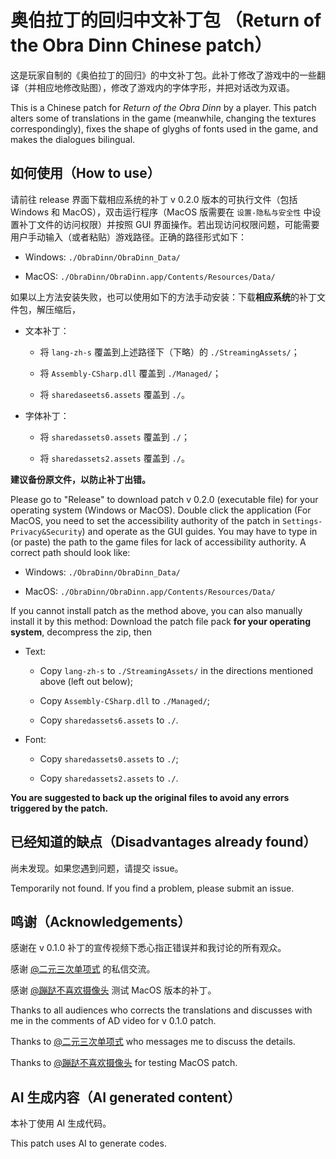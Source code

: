 # 奥伯拉丁的回归中文补丁包 （Return of the Obra Dinn Chinese patch）

这是玩家自制的《奥伯拉丁的回归》的中文补丁包。此补丁修改了游戏中的一些翻译（并相应地修改贴图），修改了游戏内的字体字形，并把对话改为双语。

This is a Chinese patch for *Return of the Obra Dinn* by a player. This patch alters some of translations in the game (meanwhile, changing the textures correspondingly), fixes the shape of glyghs of fonts used in the game, and makes the dialogues bilingual.

## 如何使用（How to use）

请前往 release 界面下载相应系统的补丁 v 0.2.0 版本的可执行文件（包括 Windows 和 MacOS），双击运行程序（MacOS 版需要在 `设置-隐私与安全性` 中设置补丁文件的访问权限）并按照 GUI 界面操作。若出现访问权限问题，可能需要用户手动输入（或者粘贴）游戏路径。正确的路径形式如下：

- Windows: `./ObraDinn/ObraDinn_Data/`

- MacOS: `./ObraDinn/ObraDinn.app/Contents/Resources/Data/`

如果以上方法安装失败，也可以使用如下的方法手动安装：下载**相应系统**的补丁文件包，解压缩后，

- 文本补丁：

    - 将 `lang-zh-s` 覆盖到上述路径下（下略）的 `./StreamingAssets/`；

    - 将 `Assembly-CSharp.dll` 覆盖到 `./Managed/`；

    - 将 `sharedaseets6.assets` 覆盖到 `./`。

- 字体补丁：

    - 将 `sharedassets0.assets` 覆盖到 `./`；

    - 将 `sharedassets2.assets` 覆盖到 `./`。

**建议备份原文件，以防止补丁出错。**

Please go to "Release" to download patch v 0.2.0 (executable file) for your operating system (Windows or MacOS). Double click the application (For MacOS, you need to set the accessibility authority of the patch in `Settings-Privacy&Security`) and operate as the GUI guides. You may have to type in (or paste) the path to the game files for lack of accessibility authority. A correct path should look like:

- Windows: `./ObraDinn/ObraDinn_Data/`

- MacOS: `./ObraDinn/ObraDinn.app/Contents/Resources/Data/`

If you cannot install patch as the method above, you can also manually install it by this method: Download the patch file pack **for your operating system**, decompress the zip, then

- Text:

    - Copy `lang-zh-s` to `./StreamingAssets/` in the directions mentioned above (left out below);

    - Copy `Assembly-CSharp.dll` to `./Managed/`;

    - Copy `sharedassets6.assets` to `./`.

- Font:

    - Copy `sharedassets0.assets` to `./`;

    - Copy `sharedassets2.assets` to `./`.

**You are suggested to back up the original files to avoid any errors triggered by the patch.**

## 已经知道的缺点（Disadvantages already found）

尚未发现。如果您遇到问题，请提交 issue。

Temporarily not found. If you find a problem, please submit an issue.

## 鸣谢（Acknowledgements）

感谢在 v 0.1.0 补丁的宣传视频下悉心指正错误并和我讨论的所有观众。

感谢 [@二元三次单项式](https://b23.tv/qHi5w0G) 的私信交流。

感谢 [@蹦跶不喜欢摄像头](https://b23.tv/AbwrGvh) 测试 MacOS 版本的补丁。

Thanks to all audiences who corrects the translations and discusses with me in the comments of AD video for v 0.1.0 patch.

Thanks to [@二元三次单项式](https://b23.tv/qHi5w0G) who messages me to discuss the details.

Thanks to [@蹦跶不喜欢摄像头](https://b23.tv/AbwrGvh) for testing MacOS patch.

## AI 生成内容（AI generated content）

本补丁使用 AI 生成代码。

This patch uses AI to generate codes.
